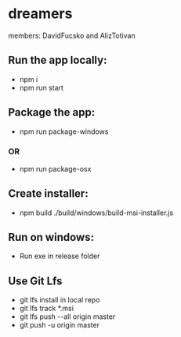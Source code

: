 # dreamers

members: DavidFucsko and AlizTotivan

## Run the app locally:

- npm i
- npm run start

## Package the app:

- npm run package-windows

### OR

- npm run package-osx

## Create installer:

- npm build ./build/windows/build-msi-installer.js

## Run on windows:

- Run exe in release folder

## Use Git Lfs

- git lfs install in local repo
- git lfs track \*.msi
- git lfs push --all origin master
- git push -u origin master
